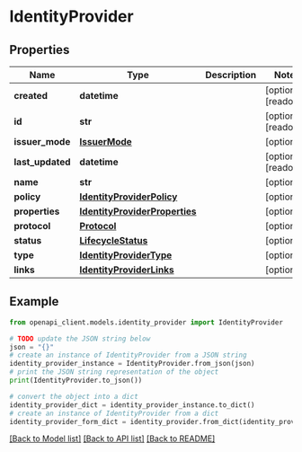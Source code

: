 # IdentityProvider


## Properties

Name | Type | Description | Notes
------------ | ------------- | ------------- | -------------
**created** | **datetime** |  | [optional] [readonly] 
**id** | **str** |  | [optional] [readonly] 
**issuer_mode** | [**IssuerMode**](IssuerMode.md) |  | [optional] 
**last_updated** | **datetime** |  | [optional] [readonly] 
**name** | **str** |  | [optional] 
**policy** | [**IdentityProviderPolicy**](IdentityProviderPolicy.md) |  | [optional] 
**properties** | [**IdentityProviderProperties**](IdentityProviderProperties.md) |  | [optional] 
**protocol** | [**Protocol**](Protocol.md) |  | [optional] 
**status** | [**LifecycleStatus**](LifecycleStatus.md) |  | [optional] 
**type** | [**IdentityProviderType**](IdentityProviderType.md) |  | [optional] 
**links** | [**IdentityProviderLinks**](IdentityProviderLinks.md) |  | [optional] 

## Example

```python
from openapi_client.models.identity_provider import IdentityProvider

# TODO update the JSON string below
json = "{}"
# create an instance of IdentityProvider from a JSON string
identity_provider_instance = IdentityProvider.from_json(json)
# print the JSON string representation of the object
print(IdentityProvider.to_json())

# convert the object into a dict
identity_provider_dict = identity_provider_instance.to_dict()
# create an instance of IdentityProvider from a dict
identity_provider_form_dict = identity_provider.from_dict(identity_provider_dict)
```
[[Back to Model list]](../README.md#documentation-for-models) [[Back to API list]](../README.md#documentation-for-api-endpoints) [[Back to README]](../README.md)


